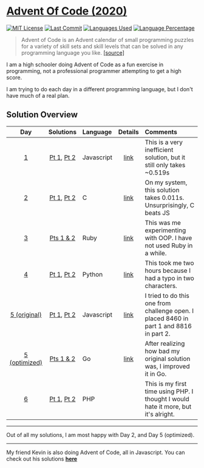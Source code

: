 # [Advent Of Code (2020)](https://adventofcode.com/2020/)

[![MIT License](https://img.shields.io/github/license/zsarge/AdventOfCode2020?style=flat-square)](https://github.com/zsarge/AdventOfCode2020/blob/main/LICENSE)
[![Last Commit](https://img.shields.io/github/last-commit/zsarge/AdventOfCode2020?style=flat-square)](https://github.com/zsarge/AdventOfCode2020/graphs/commit-activity)
[![Languages Used](https://img.shields.io/github/languages/count/zsarge/AdventOfCode2020?style=flat-square)](https://github.com/zsarge/AdventOfCode2020/commits/main)
[![Language Percentage](https://img.shields.io/github/languages/top/zsarge/AdventOfCode2020?style=flat-square)](https://github.com/zsarge/AdventOfCode2020/commits/main)

> Advent of Code is an Advent calendar of small programming puzzles
> for a variety of skill sets and skill levels that can be solved in
> any programming language you like. [[source]](https://adventofcode.com/2020/about)

I am a high schooler doing Advent of Code as a fun exercise in programming, not a professional programmer attempting to get a high score.

I am trying to do each day in a different programming language, but I don't have much of a real plan.

## Solution Overview

|                         Day                          |                                     Solutions                                      | Language   |                 Details                 | Comments                                                                                |
| :--------------------------------------------------: | :--------------------------------------------------------------------------------: | :--------- | :-------------------------------------: | :-------------------------------------------------------------------------------------- |
|       [1](https://adventofcode.com/2020/day/1)       |                 [Pt 1](day01/day1.js), [Pt 2](day01/day1_part2.js)                 | Javascript |         [link](day01/README.md)         | This is a very inefficient solution, but it still only takes ~0.519s                    |
|       [2](https://adventofcode.com/2020/day/2)       |                  [Pt 1](day02/day2.c), [Pt 2](day02/day2_part2.c)                  | C          |         [link](day02/README.md)         | On my system, this solution takes 0.011s. Unsurprisingly, C beats JS                    |
|       [3](https://adventofcode.com/2020/day/3)       |                             [Pts 1 & 2](day03/day3.rb)                             | Ruby       |         [link](day03/README.md)         | This was me experimenting with OOP. I have not used Ruby in a while.                    |
|       [4](https://adventofcode.com/2020/day/4)       |                [Pt 1](day04/day04.py), [Pt 2](day04/day04_part2.py)                | Python     |         [link](day04/README.md)         | This took me two hours because I had a typo in two characters.                          |
| [5 (original)](https://adventofcode.com/2020/day/5)  | [Pt 1](day05/day05_original/day05.js), [Pt 2](day05/day05_original/day05_part2.js) | Javascript | [link](day05/day05_original/README.md)  | I tried to do this one from challenge open. I placed 8460 in part 1 and 8816 in part 2. |
| [5 (optimized)](https://adventofcode.com/2020/day/5) |                    [Pts 1 & 2](day05/day05_optimized/day05.go)                     | Go         | [link](day05/day05_optimized/README.md) | After realizing how bad my original solution was, I improved it in Go.                  |
|       [6](https://adventofcode.com/2020/day/6)       |                [Pt 1](day06/day6.php), [Pt 2](day06/day6_part2.php)                | PHP        |                                         | This is my first time using PHP. I thought I would hate it more, but it's alright.      |

---

Out of all my solutions, I am most happy with Day 2, and Day 5 (optimized).

---

My friend Kevin is also doing Advent of Code, all in Javascript.
You can check out his solutions **[here](https://github.com/kevinuulong/aoc-2020)**
